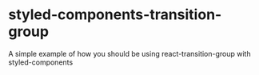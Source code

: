 # styled-components-transition-group
A simple example of how you should be using react-transition-group with styled-components
